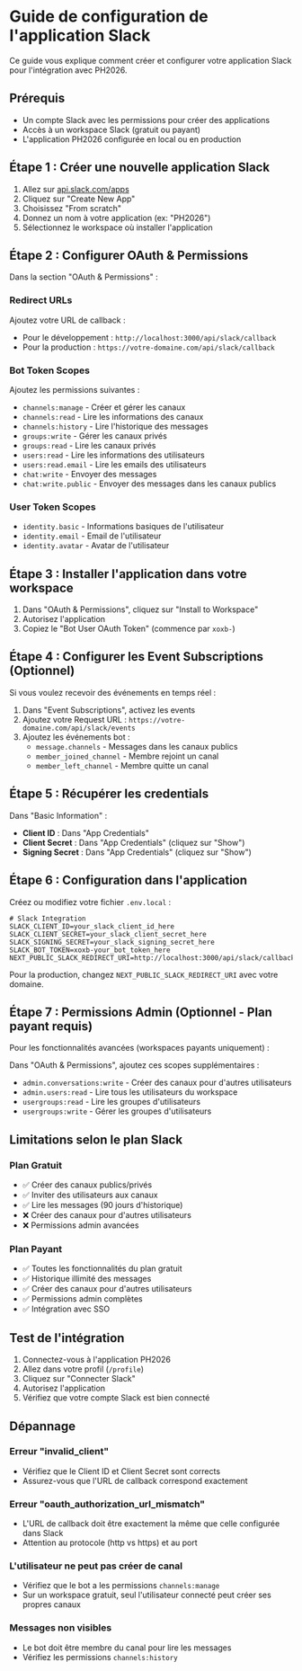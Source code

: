 # Guide de configuration de l'application Slack

Ce guide vous explique comment créer et configurer votre application Slack pour l'intégration avec PH2026.

## Prérequis

- Un compte Slack avec les permissions pour créer des applications
- Accès à un workspace Slack (gratuit ou payant)
- L'application PH2026 configurée en local ou en production

## Étape 1 : Créer une nouvelle application Slack

1. Allez sur [api.slack.com/apps](https://api.slack.com/apps)
2. Cliquez sur "Create New App"
3. Choisissez "From scratch"
4. Donnez un nom à votre application (ex: "PH2026")
5. Sélectionnez le workspace où installer l'application

## Étape 2 : Configurer OAuth & Permissions

Dans la section "OAuth & Permissions" :

### Redirect URLs
Ajoutez votre URL de callback :
- Pour le développement : `http://localhost:3000/api/slack/callback`
- Pour la production : `https://votre-domaine.com/api/slack/callback`

### Bot Token Scopes
Ajoutez les permissions suivantes :
- `channels:manage` - Créer et gérer les canaux
- `channels:read` - Lire les informations des canaux
- `channels:history` - Lire l'historique des messages
- `groups:write` - Gérer les canaux privés
- `groups:read` - Lire les canaux privés
- `users:read` - Lire les informations des utilisateurs
- `users:read.email` - Lire les emails des utilisateurs
- `chat:write` - Envoyer des messages
- `chat:write.public` - Envoyer des messages dans les canaux publics

### User Token Scopes
- `identity.basic` - Informations basiques de l'utilisateur
- `identity.email` - Email de l'utilisateur
- `identity.avatar` - Avatar de l'utilisateur

## Étape 3 : Installer l'application dans votre workspace

1. Dans "OAuth & Permissions", cliquez sur "Install to Workspace"
2. Autorisez l'application
3. Copiez le "Bot User OAuth Token" (commence par `xoxb-`)

## Étape 4 : Configurer les Event Subscriptions (Optionnel)

Si vous voulez recevoir des événements en temps réel :

1. Dans "Event Subscriptions", activez les events
2. Ajoutez votre Request URL : `https://votre-domaine.com/api/slack/events`
3. Ajoutez les événements bot :
   - `message.channels` - Messages dans les canaux publics
   - `member_joined_channel` - Membre rejoint un canal
   - `member_left_channel` - Membre quitte un canal

## Étape 5 : Récupérer les credentials

Dans "Basic Information" :
- **Client ID** : Dans "App Credentials"
- **Client Secret** : Dans "App Credentials" (cliquez sur "Show")
- **Signing Secret** : Dans "App Credentials" (cliquez sur "Show")

## Étape 6 : Configuration dans l'application

Créez ou modifiez votre fichier `.env.local` :

```env
# Slack Integration
SLACK_CLIENT_ID=your_slack_client_id_here
SLACK_CLIENT_SECRET=your_slack_client_secret_here
SLACK_SIGNING_SECRET=your_slack_signing_secret_here
SLACK_BOT_TOKEN=xoxb-your_bot_token_here
NEXT_PUBLIC_SLACK_REDIRECT_URI=http://localhost:3000/api/slack/callback
```

Pour la production, changez `NEXT_PUBLIC_SLACK_REDIRECT_URI` avec votre domaine.

## Étape 7 : Permissions Admin (Optionnel - Plan payant requis)

Pour les fonctionnalités avancées (workspaces payants uniquement) :

Dans "OAuth & Permissions", ajoutez ces scopes supplémentaires :
- `admin.conversations:write` - Créer des canaux pour d'autres utilisateurs
- `admin.users:read` - Lire tous les utilisateurs du workspace
- `usergroups:read` - Lire les groupes d'utilisateurs
- `usergroups:write` - Gérer les groupes d'utilisateurs

## Limitations selon le plan Slack

### Plan Gratuit
- ✅ Créer des canaux publics/privés
- ✅ Inviter des utilisateurs aux canaux
- ✅ Lire les messages (90 jours d'historique)
- ❌ Créer des canaux pour d'autres utilisateurs
- ❌ Permissions admin avancées

### Plan Payant
- ✅ Toutes les fonctionnalités du plan gratuit
- ✅ Historique illimité des messages
- ✅ Créer des canaux pour d'autres utilisateurs
- ✅ Permissions admin complètes
- ✅ Intégration avec SSO

## Test de l'intégration

1. Connectez-vous à l'application PH2026
2. Allez dans votre profil (`/profile`)
3. Cliquez sur "Connecter Slack"
4. Autorisez l'application
5. Vérifiez que votre compte Slack est bien connecté

## Dépannage

### Erreur "invalid_client"
- Vérifiez que le Client ID et Client Secret sont corrects
- Assurez-vous que l'URL de callback correspond exactement

### Erreur "oauth_authorization_url_mismatch"
- L'URL de callback doit être exactement la même que celle configurée dans Slack
- Attention au protocole (http vs https) et au port

### L'utilisateur ne peut pas créer de canal
- Vérifiez que le bot a les permissions `channels:manage`
- Sur un workspace gratuit, seul l'utilisateur connecté peut créer ses propres canaux

### Messages non visibles
- Le bot doit être membre du canal pour lire les messages
- Vérifiez les permissions `channels:history`